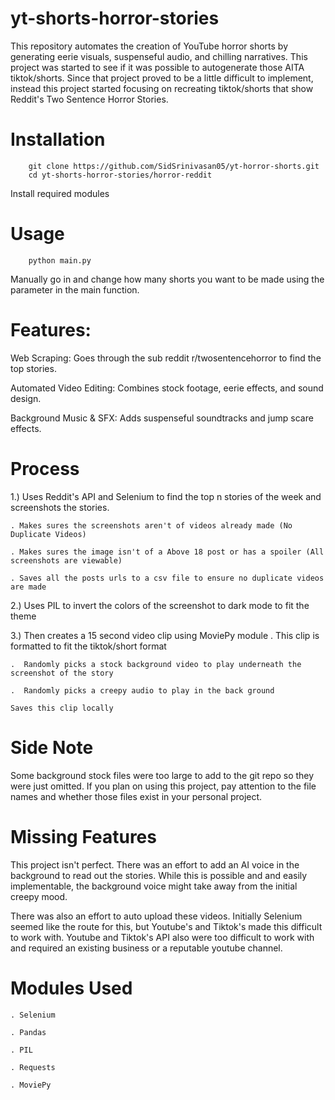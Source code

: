 # yt-shorts-horror-stories

This repository automates the creation of YouTube horror shorts by generating eerie visuals, suspenseful audio, and chilling narratives.
This project was started to see if it was possible to autogenerate those AITA tiktok/shorts. Since that project proved to be a little difficult to implement,
instead this project started focusing on recreating tiktok/shorts that show Reddit's Two Sentence Horror Stories.

# Installation
        git clone https://github.com/SidSrinivasan05/yt-horror-shorts.git  
        cd yt-shorts-horror-stories/horror-reddit
        
Install required modules

# Usage
        python main.py  
Manually go in and change how many shorts you want to be made using the parameter in the main function.


# Features:
Web Scraping: Goes through the sub reddit r/twosentencehorror to find the top stories.

Automated Video Editing: Combines stock footage, eerie effects, and sound design.

Background Music & SFX: Adds suspenseful soundtracks and jump scare effects.

# Process
1.) Uses Reddit's API and Selenium to find the top n stories of the week and screenshots the stories.

    . Makes sures the screenshots aren't of videos already made (No Duplicate Videos)
    
    . Makes sures the image isn't of a Above 18 post or has a spoiler (All screenshots are viewable)
    
    . Saves all the posts urls to a csv file to ensure no duplicate videos are made
    
2.) Uses PIL to invert the colors of the screenshot to dark mode to fit the theme

3.) Then creates a 15 second video clip using MoviePy module 
    .  This clip is formatted to fit the tiktok/short format
    
    .  Randomly picks a stock background video to play underneath the screenshot of the story
    
    .  Randomly picks a creepy audio to play in the back ground
    
    Saves this clip locally

# Side Note
Some background stock files were too large to add to the git repo so they were just omitted. If you plan on using this project, pay attention to the file names and 
whether those files exist in your personal project.


# Missing Features
  This project isn't perfect. There was an effort to add an AI voice in the background to read out the stories. 
  While this is possible and and easily implementable, the background voice might take away from the initial creepy mood.

  There was also an effort to auto upload these videos. Initially Selenium seemed like the route for this, but Youtube's and Tiktok's made this 
  difficult to work with.
  Youtube and Tiktok's API also were too difficult to work with and required an existing business or a reputable youtube channel.

# Modules Used
    . Selenium
    
    . Pandas
    
    . PIL
    
    . Requests
    
    . MoviePy
